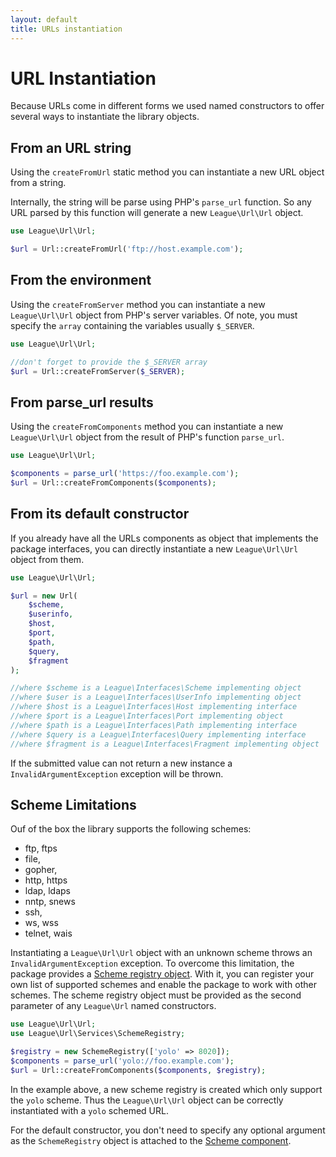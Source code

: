 ```yaml
---
layout: default
title: URLs instantiation
---
```


# URL Instantiation

Because URLs come in different forms we used named constructors to offer several ways to instantiate the library objects.

## From an URL string

Using the `createFromUrl` static method you can instantiate a new URL object from a string.

Internally, the string will be parse using PHP's `parse_url` function. So any URL parsed by this function will generate a new `League\Url\Url` object.

~~~php
use League\Url\Url;

$url = Url::createFromUrl('ftp://host.example.com');
~~~

## From the environment

Using the `createFromServer` method you can instantiate a new `League\Url\Url` object from PHP's server variables. Of note, you must specify the `array` containing the variables usually `$_SERVER`.

~~~php
use League\Url\Url;

//don't forget to provide the $_SERVER array
$url = Url::createFromServer($_SERVER);
~~~

## From parse_url results

Using the `createFromComponents` method you can instantiate a new `League\Url\Url` object from the result of PHP's function `parse_url`.

~~~php
use League\Url\Url;

$components = parse_url('https://foo.example.com');
$url = Url::createFromComponents($components);
~~~

## From its default constructor

If you already have all the URLs components as object that implements the package interfaces, you can directly instantiate a new `League\Url\Url` object from them.

~~~php
use League\Url\Url;

$url = new Url(
	$scheme,
	$userinfo,
	$host,
	$port,
	$path,
	$query,
	$fragment
);

//where $scheme is a League\Interfaces\Scheme implementing object
//where $user is a League\Interfaces\UserInfo implementing object
//where $host is a League\Interfaces\Host implementing interface
//where $port is a League\Interfaces\Port implementing object
//where $path is a League\Interfaces\Path implementing interface
//where $query is a League\Interfaces\Query implementing interface
//where $fragment is a League\Interfaces\Fragment implementing object
~~~

<p class="message-warning">If the submitted value can not return a new instance a <code>InvalidArgumentException</code> exception will be thrown.</p>

## Scheme Limitations

Ouf of the box the library supports the following schemes:

- ftp, ftps
- file,
- gopher,
- http, https
- ldap, ldaps
- nntp, snews
- ssh,
- ws, wss
- telnet, wais

Instantiating a `League\Url\Url` object with an unknown scheme throws an `InvalidArgumentException` exception. To overcome this limitation, the package provides a [Scheme registry object](/4.0/services/scheme-registration/). With it, you can register your own list of supported schemes and enable the package to work with other schemes. The scheme registry object must be provided as the second parameter of any `League\Url` named constructors.

~~~php
use League\Url\Url;
use League\Url\Services\SchemeRegistry;

$registry = new SchemeRegistry(['yolo' => 8020]);
$components = parse_url('yolo://foo.example.com');
$url = Url::createFromComponents($components, $registry);
~~~

In the example above, a new scheme registry is created which only support the `yolo` scheme. Thus the `League\Url\Url` object can be correctly instantiated with a `yolo` schemed URL.

For the default constructor, you don't need to specify any optional argument as the `SchemeRegistry` object is attached to the [Scheme component](/4.0/components/scheme/).